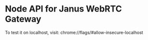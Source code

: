# Node API for Janus WebRTC Gateway


To test it on localhost, visit: chrome://flags/#allow-insecure-localhost
